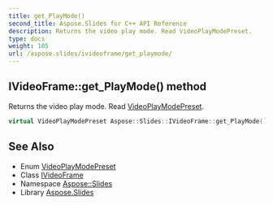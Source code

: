 ```yaml
---
title: get_PlayMode()
second_title: Aspose.Slides for C++ API Reference
description: Returns the video play mode. Read VideoPlayModePreset.
type: docs
weight: 105
url: /aspose.slides/ivideoframe/get_playmode/
---
```

## IVideoFrame::get_PlayMode() method


Returns the video play mode. Read [VideoPlayModePreset](../../videoplaymodepreset/).

```cpp
virtual VideoPlayModePreset Aspose::Slides::IVideoFrame::get_PlayMode()=0
```

## See Also

* Enum [VideoPlayModePreset](../../videoplaymodepreset/)
* Class [IVideoFrame](../)
* Namespace [Aspose::Slides](../../)
* Library [Aspose.Slides](../../../)
